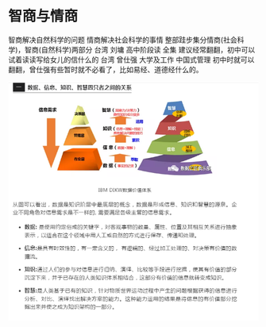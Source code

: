 # 智商与情商
智商解决自然科学的问题
情商解决社会科学的事情
整部跬步集分情商(社会科学)，智商(自然科学)两部分
台湾      刘墉              高中阶段读     全集                            建议经常翻翻，初中可以试着读读写给女儿的信什么的
台湾      曾仕强          大学及工作     中国式管理                   初中时就可以翻翻，曾仕强有些暂时就不必看了，比如易经、道德经什么的。

![](vx_images/300945710245699.png)